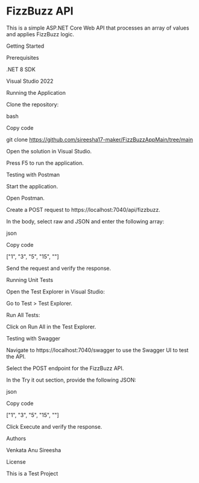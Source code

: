# FizzBuzz API
This is a simple ASP.NET Core Web API that processes an array of values and applies FizzBuzz logic.

Getting Started

Prerequisites

.NET 8 SDK

Visual Studio 2022

Running the Application

Clone the repository:

bash

Copy code

git clone https://github.com/sireesha17-maker/FizzBuzzAppMain/tree/main

Open the solution in Visual Studio.

Press F5 to run the application.

Testing with Postman

Start the application.

Open Postman.

Create a POST request to https://localhost:7040/api/fizzbuzz.

In the body, select raw and JSON and enter the following array:

json

Copy code

["1", "3", "5", "15", ""]

Send the request and verify the response.

Running Unit Tests

Open the Test Explorer in Visual Studio:

Go to Test > Test Explorer.

Run All Tests:

Click on Run All in the Test Explorer.

Testing with Swagger

Navigate to https://localhost:7040/swagger to use the Swagger UI to test the API.

Select the POST endpoint for the FizzBuzz API.

In the Try it out section, provide the following JSON:

json

Copy code

["1", "3", "5", "15", ""]

Click Execute and verify the response.

Authors

Venkata Anu Sireesha

License

This is a Test Project

